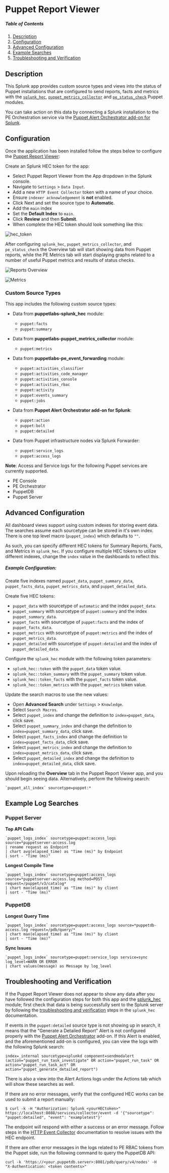 # Puppet Report Viewer

##### Table of Contents

1. [Description](#description)
2. [Configuration](#configuration)
3. [Advanced Configuration](#advanced-configuration)
4. [Example Searches](#example-log-searches)
5. [Troubleshooting and Verification](#troubleshooting-and-verification)

## Description

This Splunk app provides custom source types and views into the status of Puppet installations that are configured to send reports, facts and metrics with the [`splunk_hec`](https://forge.puppet.com/puppetlabs/splunk_hec), [`puppet_metrics_collector`](https://forge.puppet.com/puppetlabs/puppet_metrics_collector) and [`pe_status_check`](https://forge.puppet.com/puppetlabs/pe_status_check) Puppet modules.

You can take action on this data by connecting a Splunk installation to the PE Orchestration service via the [Puppet Alert Orchestrator add-on for Splunk](https://splunkbase.splunk.com/app/4928/).

## Configuration

Once the application has been installed follow the steps below to configure the [Puppet Report Viewer](https://splunkbase.splunk.com/app/4413/):

Create an Splunk HEC token for the app:

  * Select Puppet Report Viewer from the App dropdown in the Splunk console.
  * Navigate to `Settings` > `Data Input`.
  * Add a new `HTTP Event Collector` token with a name of your choice.
  * Ensure `indexer acknowledgement` is **not** enabled.
  * Click Next and set the source type to **Automatic**.
  * Add the `main` index
  * Set the **Default Index** to `main`.
  * Click **Review** and then **Submit**.
  * When complete the HEC token should look something like this:

  ![hec_token](https://raw.githubusercontent.com/puppetlabs/puppetlabs-splunk_hec/main/docs/images/hec_token.png)

After configuring `splunk_hec`, `puppet_metrics_collector`, and `pe_status_check` the Overview tab will start showing data from Puppet reports, while the PE Metrics tab will start displaying graphs related to a number of useful Puppet metrics and results of status checks.

![Reports Overview](https://raw.githubusercontent.com/puppetlabs/TA-puppet-report-viewer/main/TA-puppet-report-viewer/readme/img/overview.png)

![Metrics](https://raw.githubusercontent.com/puppetlabs/TA-puppet-report-viewer/main/TA-puppet-report-viewer/readme/img/metrics.png)

### Custom Source Types

This app includes the following custom source types:

  * Data from **puppetlabs-splunk_hec** module:
    * `puppet:facts`
    * `puppet:summary`
  
  * Data from **puppetlabs-puppet\_metrics\_collector** module:
    * `puppet:metrics`
 
  * Data from **puppetlabs-pe\_event\_forwarding** module:
    * `puppet:activities_classifier`
    * `puppet:activities_code_manager`
    * `puppet:activities_console`
    * `puppet:activities_rbac`
    * `puppet:activity`
    * `puppet:events_summary`
    * `puppet:jobs`

  * Data from **Puppet Alert Orchestrator add-on for Splunk**:
    * `puppet:action`
    * `puppet:bolt`
    * `puppet:detailed`
 
  * Data from Puppet infrastructure nodes via Splunk Forwarder:
    * `puppet:service_logs`
    * `puppet:access_logs`


**Note**: Access and Service logs for the following Puppet services are currently supported.

  * PE Console
  * PE Orchestrator
  * PuppetDB
  * Puppet Server

## Advanced Configuration

All dashboard views support using custom indexes for storing event data. The searches assume each sourcetype can be stored in it's own index. There is one top level macro (`puppet_index`) which defaults to `""`.

As such, you can specify different HEC tokens for Summary Reports, Facts, and Metrics in `splunk_hec`. If you configure multiple HEC tokens to utilize different indexes, change the `index` value in the dashboards to reflect this.

##### Example Configuration: 

Create five indexes named `puppet_data`, `puppet_summary_data`, `puppet_facts_data`, `puppet_metrics_data`, and `puppet_detailed_data`.

Create five HEC tokens:

  * `puppet_data` with sourcetype of `automatic` and the index `puppet_data`.
  * `puppet_summary` with sourcetype of `puppet:summary` and the index `puppet_summary_data`.
  * `puppet_facts` with sourcetype of `puppet:facts` and the index of `puppet_facts_data`.
  * `puppet_metrics` with sourcetype of `puppet:metrics` and the index of `puppet_metrics_data`.
  * `puppet_detailed` with sourcetype of `puppet:detailed` and the index of `puppet_detailed_data`.

Configure the `splunk_hec` module with the following token parameters:

  * `splunk_hec::token` with the `puppet_data` token value.
  * `splunk_hec::token_summary` with the `puppet_summary` token value.
  * `splunk_hec::token_facts` with the `puppet_facts` token value.
  * `splunk_hec::token_metrics` with the `puppet_metrics` token value.

Update the search macros to use the new values:

* Open **Advanced Search** under `Settings` > `Knowledge`.
* Select `Search Macros`.
* Select `puppet_index` and change the definition to `index=puppet_data`, click save.
* Select `puppet_summary_index` and change the definition to `index=puppet_summary_data`, click save.
* Select `puppet_facts_index` and change the definition to `index=puppet_facts_data`, click save.
* Select `puppet_metrics_index` and change the definition to `index=puppet_metrics_data`, click save.
* Select `puppet_detailed_index` and change the definition to `index=puppet_detailed_data`, click save.

Upon reloading the **Overview** tab in the Puppet Report Viewer app, and you should begin seeing data. Alternatively, perform the following search:

``` 
`puppet_all_index` sourcetype=puppet:*
```

## Example Log Searches

### Puppet Server

**Top API Calls**

```
`puppet_logs_index` sourcetype=puppet:access_logs source=*puppetserver-access.log
| rename request as Endpoint
| chart avg(elapsed_time) as "Time (ms)" by Endpoint
| sort - "Time (ms)"
```

**Longest Compile Time**

```
`puppet_logs_index` sourcetype=puppet:access_logs source=*puppetserver-access.log method=POST request=/puppet/v3/catalog*
| chart max(elapsed_time) as "Time (ms)" by client
| sort - "Time (ms)"
```

### PuppetDB

**Longest Query Time**

```
`puppet_logs_index` sourcetype=puppet:access_logs source=*puppetdb-access.log request=/pdb/query/*
| chart max(elapsed_time) as "Time (ms)" by client
| sort - "Time (ms)"
```

**Sync Issues**

```
`puppet_logs_index` sourcetype=puppet:service_logs service=sync log_level=WARN OR ERROR
| chart values(message) as Message by log_level
```

## Troubleshooting and Verification

If the Puppet Report Viewer does not appear to show any data after you have followed the configuration steps for both this app and the [splunk_hec](https://github.com/puppetlabs/puppetlabs-splunk_hec) module; first check that data is being successfully sent to the Splunk server by following the [troubleshooting and verification](https://github.com/puppetlabs/puppetlabs-splunk_hec/blob/main/docs/troubleshooting_and_verification.md) steps in the `splunk_hec` documentation.

If events in the `puppet:detailed` source type is not showing up in search, it means that the "Generate a Detailed Report" Alert is not configured properly with the [Puppet Alert Orchestrator](https://splunkbase.splunk.com/app/4928/) add-on. If this Alert is enabled, and the aforementioned add-on is configured, you can view the logs with the following Splunk search:

```
index=_internal sourcetype=splunkd component=sendmodalert (action="puppet_run_task_investigate" OR action="puppet_run_task" OR action="puppet_run_task_act" OR action="puppet_generate_detailed_report")
```

There is also a view into the Alert Actions logs under the Actions tab which will show these searches as well.

If there are no error messages, verify that the configured HEC works can be used to submit a report manually:

```
$ curl -k -H "Authorization: Splunk <yourHECtoken>" https://localhost:8088/services/collector/event -d '{"sourcetype": "puppet:detailed", "event": "exampletest"}'
```
The endpoint will respond with either a success or an error message. Follow steps in the [HTTP Event Collector](https://docs.splunk.com/Documentation/Splunk/latest/Data/UsetheHTTPEventCollector) documentation to resolve issues with the HEC endpoint.

If there are other error messages in the logs related to PE RBAC tokens from the Puppet side, run the following command to query the PuppetDB API:

```
curl -k 'https://<your.puppetdb.server>:8081/pdb/query/v4/nodes' -H "X-Authentication: <token contents>"
```
